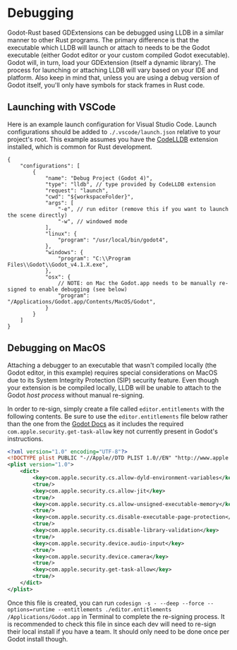 # Debugging

Godot-Rust based GDExtensions can be debugged using LLDB in a similar manner to other Rust programs. The primary difference is that the executable which LLDB will launch or attach to needs to be the Godot executable (either Godot editor or your custom compiled Godot executable). Godot will, in turn, load your GDExtension (itself a dynamic library). The process for launching or attaching LLDB will vary based on your IDE and platform. Also keep in mind that, unless you are using a debug version of Godot itself, you'll only have symbols for stack frames in Rust code.

## Launching with VSCode

Here is an example launch configuration for Visual Studio Code. Launch configurations should be added to  `./.vscode/launch.json` relative to your project's root. This example assumes you have the [CodeLLDB](https://marketplace.visualstudio.com/items?itemName=vadimcn.vscode-lldb) extension installed, which is common for Rust development. 

```jsonc
{
    "configurations": [
        {
            "name": "Debug Project (Godot 4)",
            "type": "lldb", // type provided by CodeLLDB extension
            "request": "launch",
            "cwd": "${workspaceFolder}",
            "args": [
                "-e", // run editor (remove this if you want to launch the scene directly)
                "-w", // windowed mode
            ],
            "linux": {
                "program": "/usr/local/bin/godot4",
            },
            "windows": {
                "program": "C:\\Program Files\\Godot\\Godot_v4.1.X.exe",
            },
            "osx": {
                // NOTE: on Mac the Godot.app needs to be manually re-signed to enable debugging (see below)
                "program": "/Applications/Godot.app/Contents/MacOS/Godot",
            }
        }
    ]
}
```

## Debugging on MacOS

Attaching a debugger to an executable that wasn't compiled locally (the Godot editor, in this example) requires special considerations on MacOS due to its System 
Integrity Protection (SIP) security feature. Even though your extension is be compiled locally, LLDB will be unable to attach to the Godot *host process* without manual re-signing.

In order to re-sign, simply create a file called `editor.entitlements` with the following contents. Be sure to use the `editor.entitlements` file below rather than the one from the [Godot Docs](https://docs.godotengine.org/en/stable/contributing/development/debugging/macos_debug.html) as it includes the required `com.apple.security.get-task-allow` key not currently present in Godot's instructions.

```xml
<?xml version="1.0" encoding="UTF-8"?>
<!DOCTYPE plist PUBLIC "-//Apple//DTD PLIST 1.0//EN" "http://www.apple.com/DTDs/PropertyList-1.0.dtd">
<plist version="1.0">
    <dict>
        <key>com.apple.security.cs.allow-dyld-environment-variables</key>
        <true/>
        <key>com.apple.security.cs.allow-jit</key>
        <true/>
        <key>com.apple.security.cs.allow-unsigned-executable-memory</key>
        <true/>
        <key>com.apple.security.cs.disable-executable-page-protection</key>
        <true/>
        <key>com.apple.security.cs.disable-library-validation</key>
        <true/>
        <key>com.apple.security.device.audio-input</key>
        <true/>
        <key>com.apple.security.device.camera</key>
        <true/>
        <key>com.apple.security.get-task-allow</key>
        <true/>
    </dict>
</plist>
```

Once this file is created, you can run `codesign -s - --deep --force --options=runtime --entitlements ./editor.entitlements /Applications/Godot.app` in Terminal to complete the re-signing process. It is recommended to check this file in since each dev will need to re-sign their local install if you have a team. It should only need to be done once per Godot install though.

